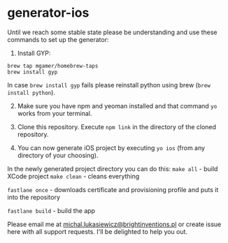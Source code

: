 # generator-ios

Until we reach some stable state please be understanding and use these commands to set up the generator:


1. Install GYP:

```
brew tap mgamer/homebrew-taps
brew install gyp
```

In case `brew install gyp` fails please reinstall python using brew (`brew install python`).

2. Make sure you have npm and yeoman installed and that command `yo` works from your terminal.

3. Clone this repository. Execute `npm link` in the directory of the cloned repository.

4. You can now generate iOS project by executing `yo ios` (from any directory of your choosing).

In the newly generated project directory you can do this:
`make all` - build XCode project
`make clean` - cleans everything

`fastlane once` - downloads certificate and provisioning profile and puts it into the repository

`fastlane build` - build the app

Please email me at michal.lukasiewicz@brightinventions.pl or create issue here with all support requests. I'll be delighted to help you out.


